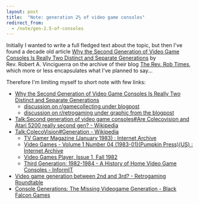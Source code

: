```yaml
---
layout: post
title:  "Note: generation 2½ of video game consoles"
redirect_from:
  - /note/gen-2.5-of-consoles
---
```


Initially I wanted to write a full fledged text about the topic, but then I've found
a decade old article [Why the Second Generation of Video Game Consoles Is Really Two
Distinct and Separate Generations][1] by Rev.&nbsp;Robert&nbsp;A.&nbsp;Vinciguerra
on the archive of their blog [The&nbsp;Rev.&nbsp;Rob&nbsp;Times][2], which more or
less encapsulates what I've planned to say...

Therefore I'm limiting myself to short note with few links:

* [Why the Second Generation of Video Game Consoles Is Really Two Distinct and Separate Generations][1]
  * [discussion on r/gamecollecting under blogpost](https://www.reddit.com/r/gamecollecting/comments/1w2nf8/why_the_second_generation_of_video_game_consoles/)
  * [discussion on r/retrogaming under graphic from the blogpost](https://www.reddit.com/r/retrogaming/comments/2gowa3/how_the_second_generation_of_video_game_consoles/)
* [Talk:Second generation of video game consoles#Are Colecovision and Atari 5200 really second gen? - Wikipedia](https://en.wikipedia.org/wiki/Talk:Second_generation_of_video_game_consoles#Are_Colecovision_and_Atari_5200_really_second_gen?)
* [Talk:ColecoVision#Generation - Wikipedia](https://en.wikipedia.org/wiki/Talk:ColecoVision#Generation)
  * [TV Gamer Magazine (January 1983) : Internet Archive](https://archive.org/details/tv-gamer-magazine-1983-01/page/n41)
  * [Video Games - Volume 1 Number 04 (1983-01)(Pumpkin Press)(US) : Internet Archive](https://archive.org/details/Video_Games_Volume_1_Number_04_1983-01_Pumpkin_Press_US/page/n71)
  * [Video Games Player, Issue 1, Fall 1982](https://vgpavilion.com/mags/1982/fall/vgp/fall-1982-video-game-buyers-guide/)
  * [Third Generation: 1982-1984 - A History of Home Video Game Consoles - InformIT](https://www.informit.com/articles/article.aspx?p=378141&seqNum=3)
* [Video game generation between 2nd and 3rd? - Retrogaming Roundtable](https://forum.digitpress.com/forum/showthread.php?173587-Video-game-generation-between-2nd-and-3rd)
* [Console Generations: The Missing Videogame Generation - Black Falcon Games](https://blackfalcongames.net/?p=179)

[1]: https://web.archive.org/web/20150314024810/http://revrob.com/sci-a-tech-topmenu-52/233-why-the-second-generation-of-video-game-consoles-is-really-two-distinct-and-separate-generations
[2]: https://web.archive.org/web/20151026123656/http://www.revrob.com/
